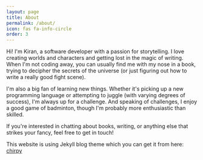```yaml
---
layout: page
title: About
permalink: /about/
icon: fas fa-info-circle
order: 3
---
```


Hi! I'm Kiran, a software developer with a passion for storytelling. I love creating worlds and characters and getting lost in the magic of writing. When I'm not coding away, you can usually find me with my nose in a book, trying to decipher the secrets of the universe (or just figuring out how to write a really good fight scene).

I'm also a big fan of learning new things.  Whether it's picking up a new programming language or attempting to juggle (with varying degrees of success), I'm always up for a challenge. And speaking of challenges, I enjoy a good game of badminton, though I'm probably more enthusiastic than skilled.

If you're interested in chatting about books, writing, or anything else that strikes your fancy, feel free to get in touch!

This website is using Jekyll blog theme which you can get it from here: [chirpy](https://github.com/cotes2020/jekyll-theme-chirpy)

